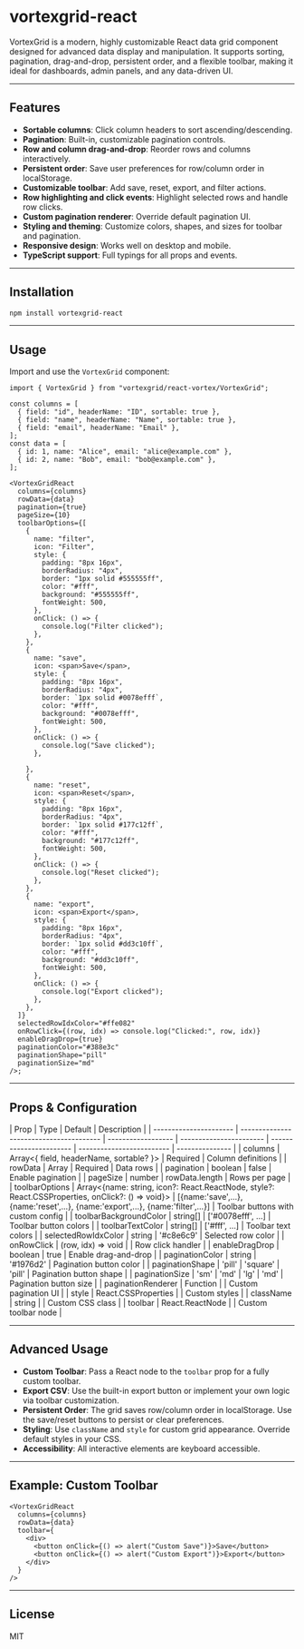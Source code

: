 # vortexgrid-react

VortexGrid is a modern, highly customizable React data grid component designed for advanced data display and manipulation. It supports sorting, pagination, drag-and-drop, persistent order, and a flexible toolbar, making it ideal for dashboards, admin panels, and any data-driven UI.

---

## Features

- **Sortable columns**: Click column headers to sort ascending/descending.
- **Pagination**: Built-in, customizable pagination controls.
- **Row and column drag-and-drop**: Reorder rows and columns interactively.
- **Persistent order**: Save user preferences for row/column order in localStorage.
- **Customizable toolbar**: Add save, reset, export, and filter actions.
- **Row highlighting and click events**: Highlight selected rows and handle row clicks.
- **Custom pagination renderer**: Override default pagination UI.
- **Styling and theming**: Customize colors, shapes, and sizes for toolbar and pagination.
- **Responsive design**: Works well on desktop and mobile.
- **TypeScript support**: Full typings for all props and events.

---

## Installation

```sh
npm install vortexgrid-react
```

---

## Usage

Import and use the `VortexGrid` component:

```tsx
import { VortexGrid } from "vortexgrid/react-vortex/VortexGrid";

const columns = [
  { field: "id", headerName: "ID", sortable: true },
  { field: "name", headerName: "Name", sortable: true },
  { field: "email", headerName: "Email" },
];
const data = [
  { id: 1, name: "Alice", email: "alice@example.com" },
  { id: 2, name: "Bob", email: "bob@example.com" },
];

<VortexGridReact
  columns={columns}
  rowData={data}
  pagination={true}
  pageSize={10}
  toolbarOptions={[
    {
      name: "filter",
      icon: "Filter",
      style: {
        padding: "8px 16px",
        borderRadius: "4px",
        border: "1px solid #555555ff",
        color: "#fff",
        background: "#555555ff",
        fontWeight: 500,
      },
      onClick: () => {
        console.log("Filter clicked");
      },
    },
    {
      name: "save",
      icon: <span>Save</span>,
      style: {
        padding: "8px 16px",
        borderRadius: "4px",
        border: `1px solid #0078efff`,
        color: "#fff",
        background: "#0078efff",
        fontWeight: 500,
      },
      onClick: () => {
        console.log("Save clicked");
      },

    },
    {
      name: "reset",
      icon: <span>Reset</span>,
      style: {
        padding: "8px 16px",
        borderRadius: "4px",
        border: `1px solid #177c12ff`,
        color: "#fff",
        background: "#177c12ff",
        fontWeight: 500,
      },
      onClick: () => {
        console.log("Reset clicked");
      },
    },
    {
      name: "export",
      icon: <span>Export</span>,
      style: {
        padding: "8px 16px",
        borderRadius: "4px",
        border: `1px solid #dd3c10ff`,
        color: "#fff",
        background: "#dd3c10ff",
        fontWeight: 500,
      },
      onClick: () => {
        console.log("Export clicked");
      },
    },
  ]}
  selectedRowIdxColor="#ffe082"
  onRowClick={(row, idx) => console.log("Clicked:", row, idx)}
  enableDragDrop={true}
  paginationColor="#388e3c"
  paginationShape="pill"
  paginationSize="md"
/>;
```

---

## Props & Configuration

| Prop                   | Type                                    | Default            | Description             |
| ---------------------- | --------------------------------------- | ------------------ | ----------------------- | ----------------------- | ------------------------- | --------------- |
| columns                | Array<{ field, headerName, sortable? }> | Required           | Column definitions      |
| rowData                | Array<any>                              | Required           | Data rows               |
| pagination             | boolean                                 | false              | Enable pagination       |
| pageSize               | number                                  | rowData.length     | Rows per page           |
| toolbarOptions         | Array<{name: string, icon?: React.ReactNode, style?: React.CSSProperties, onClick?: () => void}> | [{name:'save',...}, {name:'reset',...}, {name:'export',...}, {name:'filter',...}] | Toolbar buttons with custom config |
| toolbarBackgroundColor | string[]                                | ['#0078efff', ...] | Toolbar button colors   |
| toolbarTextColor       | string[]                                | ['#fff', ...]      | Toolbar text colors     |
| selectedRowIdxColor    | string                                  | '#c8e6c9'          | Selected row color      |
| onRowClick             | (row, idx) => void                      |                    | Row click handler       |
| enableDragDrop         | boolean                                 | true               | Enable drag-and-drop    |
| paginationColor        | string                                  | '#1976d2'          | Pagination button color |
| paginationShape        | 'pill'                                  | 'square'           | 'pill'                  | Pagination button shape |
| paginationSize         | 'sm'                                    | 'md'               | 'lg'                    | 'md'                    | Pagination button size    |
| paginationRenderer     | Function                                |                    | Custom pagination UI    |
| style                  | React.CSSProperties                     |                    | Custom styles           |
| className              | string                                  |                    | Custom CSS class        |
| toolbar                | React.ReactNode                         |                    | Custom toolbar node     |

---

## Advanced Usage

- **Custom Toolbar**: Pass a React node to the `toolbar` prop for a fully custom toolbar.
- **Export CSV**: Use the built-in export button or implement your own logic via toolbar customization.
- **Persistent Order**: The grid saves row/column order in localStorage. Use the save/reset buttons to persist or clear preferences.
- **Styling**: Use `className` and `style` for custom grid appearance. Override default styles in your CSS.
- **Accessibility**: All interactive elements are keyboard accessible.

---

## Example: Custom Toolbar

```tsx
<VortexGridReact
  columns={columns}
  rowData={data}
  toolbar={
    <div>
      <button onClick={() => alert("Custom Save")}>Save</button>
      <button onClick={() => alert("Custom Export")}>Export</button>
    </div>
  }
/>
```

---

## License

MIT
